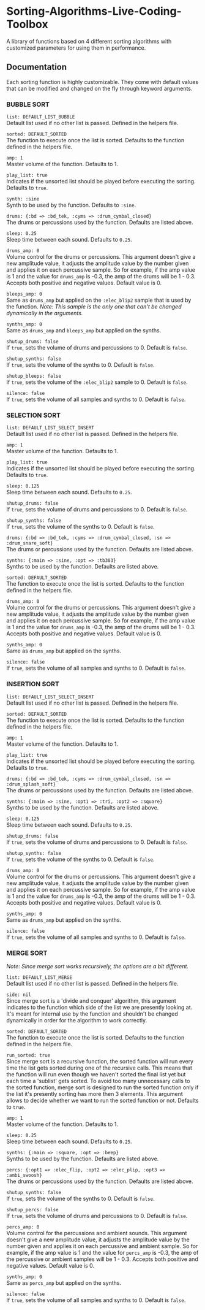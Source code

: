 # Sorting-Algorithms-Live-Coding-Toolbox
A library of functions based on 4 different sorting algorithms with customized parameters for using them in performance.

## Documentation

Each sorting function is highly customizable. They come with default values that can be modified
and changed on the fly through keyword arguments.

### BUBBLE SORT

`list: DEFAULT_LIST_BUBBLE` <br>
Default list used if no other list is passed. Defined in the helpers file.

`sorted: DEFAULT_SORTED` <br>
The function to execute once the list is sorted. Defaults to the function defined in the helpers file.

`amp: 1`<br>
Master volume of the function. Defaults to 1.

`play_list: true`<br>
Indicates if the unsorted list should be played before executing the sorting.
Defaults to `true`.

`synth: :sine`<br>
Synth to be used by the function. Defaults to `:sine`.

`drums: {:bd => :bd_tek, :cyms => :drum_cymbal_closed}`<br>
The drums or percussions used by the function. Defaults are listed above.

`sleep: 0.25`<br>
Sleep time between each sound. Defaults to `0.25`.

`drums_amp: 0`<br>
Volume control for the drums or percussions. This argument doesn't give a new amplitude value, it adjusts the amplitude value
by the number given and applies it on each percussive sample. So for example, if the amp value is 1 and the value for
`drums_amp` is -0.3, the amp of the drums will be 1 - 0.3. Accepts both positive and negative values.
Default value is 0.

`bleeps_amp: 0`<br>
Same as `drums_amp` but applied on the `:elec_blip2` sample that is used by the function. _Note: This sample is the only one that can't be changed dynamically in the arguments._

`synths_amp: 0`<br>
Same as `drums_amp` and `bleeps_amp` but applied on the synths.

`shutup_drums: false`<br>
If `true`, sets the volume of drums and percussions to 0. Default is `false`.

`shutup_synths: false`<br>
If `true`, sets the volume of the synths to 0. Default is `false`.

`shutup_bleeps: false`<br>
If `true`, sets the volume of the `:elec_blip2` sample to 0. Default is `false`.

`silence: false`<br>
If `true`, sets the volume of all samples and synths to 0. Default is `false`.


### SELECTION SORT

`list: DEFAULT_LIST_SELECT_INSERT`<br>
Default list used if no other list is passed. Defined in the helpers file.

`amp: 1`<br>
Master volume of the function. Defaults to 1.

`play_list: true`<br>
Indicates if the unsorted list should be played before executing the sorting.
Defaults to `true`.

`sleep: 0.125`<br>
Sleep time between each sound. Defaults to `0.25`.

`shutup_drums: false`<br>
If `true`, sets the volume of drums and percussions to 0. Default is `false`.

`shutup_synths: false`<br>
If `true`, sets the volume of the synths to 0. Default is `false`.

`drums: {:bd => :bd_tek, :cyms => :drum_cymbal_closed, :sn => :drum_snare_soft}`<br>
The drums or percussions used by the function. Defaults are listed above.

`synths: {:main => :sine, :opt => :tb303}`<br>
Synths to be used by the function. Defaults are listed above.

`sorted: DEFAULT_SORTED`<br>
The function to execute once the list is sorted. Defaults to the function defined in the helpers file.

`drums_amp: 0`<br>
Volume control for the drums or percussions. This argument doesn't give a new amplitude value, it adjusts the amplitude value by the number given and applies it on each percussive sample. So for example, if the amp value is 1 and the value for `drums_amp` is -0.3, the amp of the drums will be 1 - 0.3. Accepts both positive and negative values.
Default value is 0.

`synths_amp: 0`<br>
Same as `drums_amp` but applied on the synths.

`silence: false`<br>
If `true`, sets the volume of all samples and synths to 0. Default is `false`.

### INSERTION SORT

`list: DEFAULT_LIST_SELECT_INSERT`<br>
Default list used if no other list is passed. Defined in the helpers file.

`sorted: DEFAULT_SORTED`<br>
The function to execute once the list is sorted. Defaults to the function defined in the helpers file.

`amp: 1`<br>
Master volume of the function. Defaults to 1.

`play_list: true`<br>
Indicates if the unsorted list should be played before executing the sorting.
Defaults to `true`.

`drums: {:bd => :bd_tek, :cyms => :drum_cymbal_closed, :sn => :drum_splash_soft}`<br>
The drums or percussions used by the function. Defaults are listed above.

`synths: {:main => :sine, :opt1 => :tri, :opt2 => :square}`<br>
Synths to be used by the function. Defaults are listed above.

`sleep: 0.125`<br>
Sleep time between each sound. Defaults to `0.25`.

`shutup_drums: false`<br>
If `true`, sets the volume of drums and percussions to 0. Default is `false`.

`shutup_synths: false`<br>
If `true`, sets the volume of the synths to 0. Default is `false`.

`drums_amp: 0`<br>
Volume control for the drums or percussions. This argument doesn't give a new amplitude value, it adjusts the amplitude value by the number given and applies it on each percussive sample. So for example, if the amp value is 1 and the value for `drums_amp` is -0.3, the amp of the drums will be 1 - 0.3. Accepts both positive and negative values.
Default value is 0.

`synths_amp: 0`<br>
Same as `drums_amp` but applied on the synths.

`silence: false`<br>
If `true`, sets the volume of all samples and synths to 0. Default is `false`.

### MERGE SORT

_Note: Since merge sort works recursively, the options are a bit different._

`list: DEFAULT_LIST_MERGE`<br>
Default list used if no other list is passed. Defined in the helpers file.

`side: nil`<br>
Since merge sort is a 'divide and conquer' algorithm, this argument indicates to the function which side of the list
we are presently looking at. It's meant for internal use by the function and shouldn't be changed dynamically in order
for the algorithm to work correctly.

`sorted: DEFAULT_SORTED`<br>
The function to execute once the list is sorted. Defaults to the function defined in the helpers file.

`run_sorted: true`<br>
Since merge sort is a recursive function, the sorted function will run every time the list gets sorted during one
of the recursive calls. This means that the function will run even though we haven't sorted the final list yet but
each time a 'sublist' gets sorted. To avoid too many unnecessary calls to the sorted function, merge sort is designed
to run the sorted function only if the list it's presently sorting has more then 3 elements. This argument allows
to decide whether we want to run the sorted function or not.
Defaults to `true`.

`amp: 1`<br>
Master volume of the function. Defaults to 1.

`sleep: 0.25`<br>
Sleep time between each sound. Defaults to `0.25`.

`synths: {:main => :square, :opt => :beep}`<br>
Synths to be used by the function. Defaults are listed above.

`percs: {:opt1 => :elec_flip, :opt2 => :elec_plip, :opt3 => :ambi_swoosh}`<br>
The drums or percussions used by the function. Defaults are listed above.

`shutup_synths: false`<br>
If `true`, sets the volume of the synths to 0. Default is `false`.

`shutup_percs: false`<br>
If `true`, sets the volume of drums and percussions to 0. Default is `false`.

`percs_amp: 0`<br>
Volume control for the percussions and ambient sounds. This argument doesn't give a new amplitude value, it adjusts the amplitude value by the number given and applies it on each percussive and ambient sample. So for example, if the amp value is 1 and the value for `percs_amp` is -0.3, the amp of the percussive or ambient samples will be 1 - 0.3. Accepts both positive and negative values.
Default value is 0.

`synths_amp: 0`<br>
Same as `percs_amp` but applied on the synths.

`silence: false`<br>
If `true`, sets the volume of all samples and synths to 0. Default is `false`.
